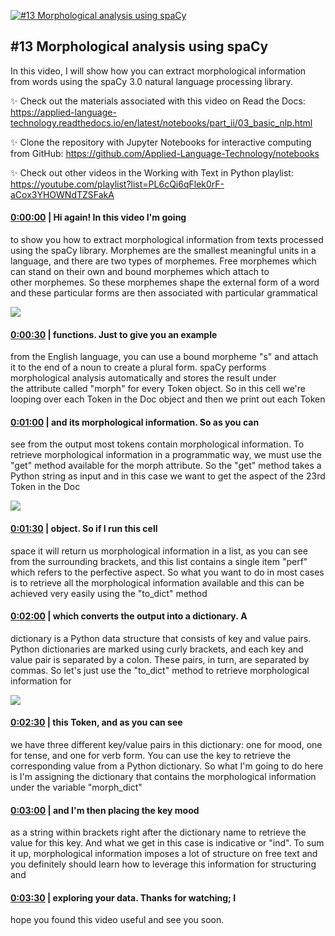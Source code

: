 [![#13 Morphological analysis using spaCy](https://i.ytimg.com/vi/1iliKkbHF30/maxresdefault.jpg)](https://www.youtube.com/watch?v=1iliKkbHF30)

## #13 Morphological analysis using spaCy

In this video, I will show how you can extract morphological information from words using the spaCy 3.0 natural language processing library.



✨ Check out the materials associated with this video on Read the Docs: https://applied-language-technology.readthedocs.io/en/latest/notebooks/part_ii/03_basic_nlp.html



✨ Clone the repository with Jupyter Notebooks for interactive computing from GitHub: https://github.com/Applied-Language-Technology/notebooks



✨ Check out other videos in the Working with Text in Python playlist: https://youtube.com/playlist?list=PL6cQi6qFlek0rF-aCox3YHOWNdTZSFakA



#### [0:00:00](https://www.youtube.com/watch?v=1iliKkbHF30&t=0) |  Hi again! In this video I'm going

to show you how to extract morphological information from texts processed using the spaCy library. Morphemes are the smallest meaningful units in a language, and there are two types of morphemes. Free morphemes which can stand on their own and bound morphemes which attach to other morphemes. So these morphemes shape the external form of a word and these particular forms are then associated with particular grammatical  

![](https://i.ytimg.com/vi/1iliKkbHF30/maxres1.jpg)



#### [0:00:30](https://www.youtube.com/watch?v=1iliKkbHF30&t=30) |  functions. Just to give you an example

from the English language, you can use a bound morpheme "s" and attach it to the end of a noun to create a plural form. spaCy performs morphological analysis automatically and stores the result under the attribute called "morph" for every Token object. So in this cell we're looping over each Token in the Doc object and then we print out each Token  

#### [0:01:00](https://www.youtube.com/watch?v=1iliKkbHF30&t=60) |  and its morphological information. So as you can

see from the output most tokens contain morphological information. To retrieve morphological information in a programmatic way, we must use the "get" method available for the morph attribute. So the "get" method takes a Python string as input and in this case we want to get the aspect of the 23rd Token in the Doc  

![](https://i.ytimg.com/vi/1iliKkbHF30/maxres2.jpg)



#### [0:01:30](https://www.youtube.com/watch?v=1iliKkbHF30&t=90) |  object. So if I run this cell

space it will return us morphological information in a list, as you can see from the surrounding brackets, and this list contains a single item "perf" which refers to the perfective aspect. So what you want to do in most cases is to retrieve all the morphological information available and this can be achieved very easily using the "to_dict" method  

#### [0:02:00](https://www.youtube.com/watch?v=1iliKkbHF30&t=120) |  which converts the output into a dictionary. A

dictionary is a Python data structure that consists of key and value pairs. Python dictionaries are marked using curly brackets, and each key and value pair is separated by a colon. These pairs, in turn, are separated by commas. So let's just use the "to_dict" method to retrieve morphological information for  

![](https://i.ytimg.com/vi/1iliKkbHF30/maxres3.jpg)



#### [0:02:30](https://www.youtube.com/watch?v=1iliKkbHF30&t=150) |  this Token, and as you can see

we have three different key/value pairs in this dictionary: one for mood, one for tense, and one for verb form. You can use the key to retrieve the corresponding value from a Python dictionary. So what I'm going to do here is I'm assigning the dictionary that contains the morphological information under the variable "morph_dict"  

#### [0:03:00](https://www.youtube.com/watch?v=1iliKkbHF30&t=180) |  and I'm then placing the key mood

as a string within brackets right after the dictionary name to retrieve the value for this key. And what we get in this case is indicative or "ind". To sum it up, morphological information imposes a lot of structure on free text and you definitely should learn how to leverage this information for structuring and  

#### [0:03:30](https://www.youtube.com/watch?v=1iliKkbHF30&t=210) |  exploring your data. Thanks for watching; I

hope you found this video useful and see you soon.  